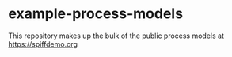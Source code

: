 # example-process-models

This repository makes up the bulk of the public process models at https://spiffdemo.org
